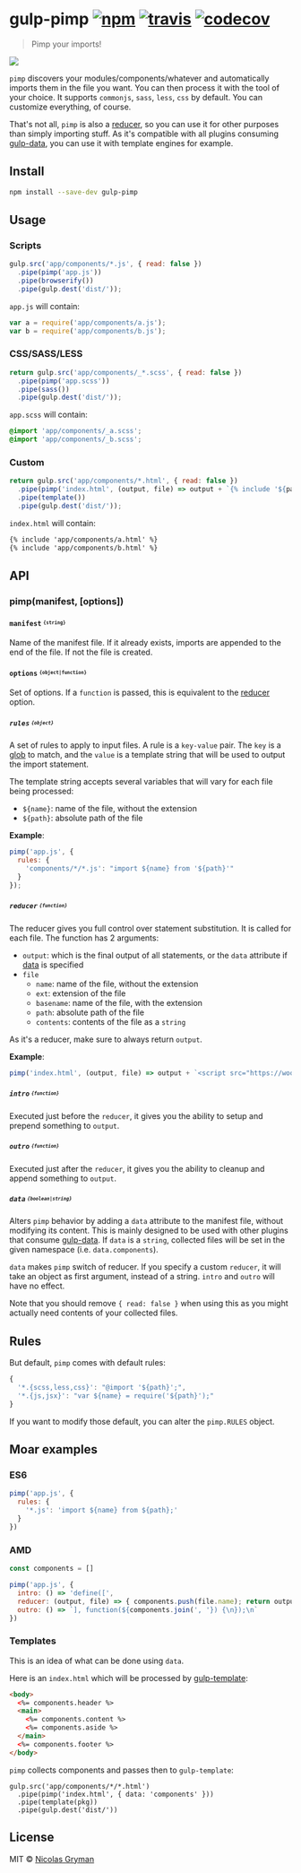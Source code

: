 # gulp-pimp [![npm][npm-image]][npm-url] [![travis][travis-image]][travis-url] [![codecov][codecov-image]][codecov-url]

[npm-image]: https://img.shields.io/npm/v/gulp-pimp.svg?style=flat
[npm-url]: https://npmjs.org/package/gulp-pimp
[travis-image]: https://img.shields.io/travis/ngryman/gulp-pimp.svg?style=flat
[travis-url]: https://travis-ci.org/ngryman/gulp-pimp
[codecov-image]: https://codecov.io/github/ngryman/gulp-pimp/coverage.svg
[codecov-url]: https://codecov.io/github/ngryman/gulp-pimp

> Pimp your imports!

![](http://i.giphy.com/YjJZKbm2kNN7i.gif)


`pimp` discovers your modules/components/whatever and automatically imports them in the file you
want. You can then process it with the tool of your choice.
It supports `commonjs`, `sass`, `less`, `css` by default. You can customize everything, of course.

That's not all, `pimp` is also a [reducer],
so you can use it for other purposes than simply importing stuff. As it's compatible with all
plugins consuming [gulp-data], you can use it with template
engines for example.


## Install

```bash
npm install --save-dev gulp-pimp
```

## Usage

### Scripts

```javascript
gulp.src('app/components/*.js', { read: false })
  .pipe(pimp('app.js'))
  .pipe(browserify())
  .pipe(gulp.dest('dist/'));
```

`app.js` will contain:
```javascript
var a = require('app/components/a.js');
var b = require('app/components/b.js');
```

### CSS/SASS/LESS

```javascript
return gulp.src('app/components/_*.scss', { read: false })
  .pipe(pimp('app.scss'))
  .pipe(sass())
  .pipe(gulp.dest('dist/'));
```

`app.scss` will contain:
```scss
@import 'app/components/_a.scss';
@import 'app/components/_b.scss';
```

### Custom

```javascript
return gulp.src('app/components/*.html', { read: false })
  .pipe(pimp('index.html', (output, file) => output + `{% include '${path}' %}` ))
  .pipe(template())
  .pipe(gulp.dest('dist/'));
```

`index.html` will contain:
```html
{% include 'app/components/a.html' %}
{% include 'app/components/b.html' %}
```

## API

### pimp(manifest, [options])

#### `manifest` <sup><sub>`{string}`</sub></sup>

Name of the manifest file. If it already exists, imports are appended to the end of the file.
If not the file is created.

#### `options` <sup><sub>`{object|function}`</sub></sup>

Set of options. If a `function` is passed, this is equivalent to the [reducer](#reducer-function) option.

##### `rules` <sup><sub>`{object}`</sub></sup>

A set of rules to apply to input files.
A rule is a `key-value` pair. The `key` is a [glob] to match, and the `value`
is a template string that will be used to output the import statement.

The template string accepts several variables that will vary for each file being processed:
 - `${name}`: name of the file, without the extension
 - `${path}`: absolute path of the file

<b>Example</b>:
```javascript
pimp('app.js', {
  rules: {
    'components/*/*.js': "import ${name} from '${path}'"
  }
});
```

##### `reducer` <sup><sub>`{function}`</sub></sup>

The reducer gives you full control over statement substitution. It is called for each file.
The function has 2 arguments:
 - `output`: which is the final output of all statements, or the `data` attribute if [data](#user-content-data-booleanstring) is specified
 - `file`
   - `name`: name of the file, without the extension
   - `ext`: extension of the file
   - `basename`: name of the file, with the extension
   - `path`: absolute path of the file
   - `contents`: contents of the file as a `string`

As it's a reducer, make sure to always return `output`.

<b>Example</b>:
```javascript
pimp('index.html', (output, file) => output + `<script src="https://wootcdn.com/${path}"></script>`);
```

##### `intro` <sup><sub>`{function}`</sub></sup>

Executed just before the `reducer`, it gives you the ability to setup and prepend something to `output`.

##### `outro` <sup><sub>`{function}`</sub></sup>

Executed just after the `reducer`, it gives you the ability to cleanup and append something to `output`.

##### `data` <sup><sub>`{boolean|string}`</sub></sup>

Alters `pimp` behavior by adding a `data` attribute to the manifest file, without modifying its
content. This is mainly designed to be used with other plugins that consume [gulp-data].
If `data` is a `string`, collected files will be set in the given namespace (i.e. `data.components`).

`data` makes `pimp` switch of reducer. If you specify a custom `reducer`, it will take an object
as first argument, instead of a string. `intro` and `outro` will have no effect.

Note that you should remove `{ read: false }` when using this as you might actually need contents
of your collected files.

## Rules

But default, `pimp` comes with default rules:
```javascript
{
  '*.{scss,less,css}': "@import '${path}';",
  '*.{js,jsx}': "var ${name} = require('${path}');"
}
```

If you want to modify those default, you can alter the `pimp.RULES` object.

## Moar examples

### ES6

```javascript
pimp('app.js', {
  rules: {
    '*.js': 'import ${name} from ${path};'
  }
})
```

### AMD

```javascript
const components = []

pimp('app.js', {
  intro: () => 'define([',
  reducer: (output, file) => { components.push(file.name); return output + file.name },
  outro: () => `], function(${components.join(', '}) {\n});\n`
})
```

### Templates

This is an idea of what can be done using `data`.

Here is an `index.html` which will be processed by [gulp-template]:
```html
<body>
  <%= components.header %>
  <main>
    <%= components.content %>
    <%= components.aside %>
  </main>
  <%= components.footer %>
</body>
```

`pimp` collects components and passes then to `gulp-template`:
```
gulp.src('app/components/*/*.html')
  .pipe(pimp('index.html', { data: 'components' }))
  .pipe(template(pkg))
  .pipe(gulp.dest('dist/'))
```


## License

MIT © [Nicolas Gryman](http://ngryman.sh)

[reducer]: https://developer.mozilla.org/fr/docs/Web/JavaScript/Reference/Objets_globaux/Array/reduce
[glob]: https://github.com/isaacs/node-glob#glob-primer
[gulp-data]: https://github.com/colynb/gulp-data
[gulp-template]: https://github.com/sindresorhus/gulp-template
